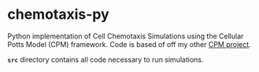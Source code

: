 # chemotaxis-py

Python implementation of Cell Chemotaxis Simulations using the Cellular Potts Model (CPM) framework. Code is based of off my other [CPM project](https://github.com/varennes/singlecell-cpm).

**`src`** directory contains all code necessary to run simulations.
